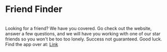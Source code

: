<h1> Friend Finder </h1>
<br>
Looking for a friend? We have you covered. Go check out the website, answer a few questions, and we will have you working with one of our star friends so you won't be too too lonely. Success not guaranteed. Good luck.
<br>
Find the app over at: <a href="https://u-1337-friend-finder.herokuapp.com/">Link</a>
